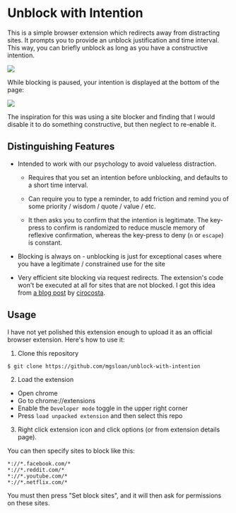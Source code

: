 # Unblock with Intention

This is a simple browser extension which redirects away from
distracting sites. It prompts you to provide an unblock
justification and time interval.  This way, you can briefly unblock as
long as you have a constructive intention.

![](./images/unblock.png)

While blocking is paused, your intention is displayed at the bottom of
the page:

![](./images/while-unblocked.png)

The inspiration for this was using a site blocker and finding that I
would disable it to do something constructive, but then neglect to
re-enable it.

## Distinguishing Features

* Intended to work with our psychology to avoid valueless distraction.

    - Requires that you set an intention before unblocking, and
      defaults to a short time interval.

    - Can require you to type a reminder, to add friction and remind
      you of some priority / wisdom / quote / value / etc.

    - It then asks you to confirm that the intention is legitimate.
      The key-press to confirm is randomized to reduce muscle memory
      of reflexive confirmation, whereas the key-press to deny (`n` or
      `escape`) is constant.

* Blocking is always on - unblocking is just for exceptional cases
  where you have a legitimate / constrained use for the site

* Very efficient site blocking via request redirects. The extension's
  code won't be executed at all for sites that are not blocked. I got
  this idea from
  [a blog post](https://ops.tips/blog/extension-to-block-websites/) by
  [cirocosta](https://github.com/cirocosta/).

## Usage

I have not yet polished this extension enough to upload it as an
official browser extension. Here's how to use it:

1. Clone this repository

```
$ git clone https://github.com/mgsloan/unblock-with-intention
```

2. Load the extension

  - Open chrome
  - Go to chrome://extensions
  - Enable the `Developer mode` toggle in the upper right corner
  - Press `load unpacked extension` and then select this repo

3. Right click extension icon and click options (or from extension
   details page).

You can then specify sites to block like this:

```
*://*.facebook.com/*
*://*.reddit.com/*
*://*.youtube.com/*
*://*.netflix.com/*
```

You must then press "Set block sites", and it will then ask for
permissions on these sites.
